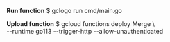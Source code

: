 **Run function**
$ gclogo run cmd/main.go 

**Upload function**
$ gcloud functions deploy Merge \  
--runtime go113 --trigger-http --allow-unauthenticated
